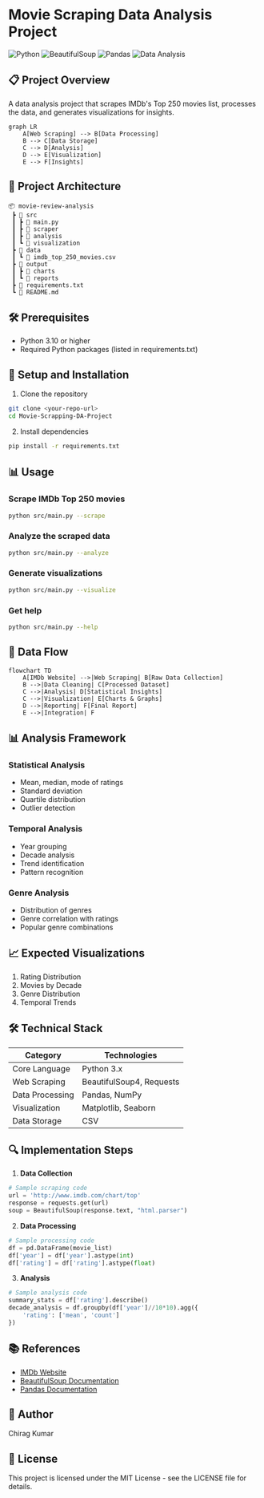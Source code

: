 # Movie Scraping Data Analysis Project

![Python](https://img.shields.io/badge/Python-3.x-blue) ![BeautifulSoup](https://img.shields.io/badge/BeautifulSoup-4.x-green) ![Pandas](https://img.shields.io/badge/Pandas-latest-yellow) ![Data Analysis](https://img.shields.io/badge/Data%20Analysis-IMDb-orange)

## 📋 Project Overview

A data analysis project that scrapes IMDb's Top 250 movies list, processes the data, and generates visualizations for insights.

```mermaid
graph LR
    A[Web Scraping] --> B[Data Processing]
    B --> C[Data Storage]
    C --> D[Analysis]
    D --> E[Visualization]
    E --> F[Insights]
```

## 🎯 Project Architecture

```
📦 movie-review-analysis
 ┣ 📂 src
 ┃ ┣ 📜 main.py
 ┃ ┣ 📂 scraper
 ┃ ┣ 📂 analysis
 ┃ ┗ 📂 visualization
 ┣ 📂 data
 ┃ ┗ 📜 imdb_top_250_movies.csv
 ┣ 📂 output
 ┃ ┣ 📂 charts
 ┃ ┗ 📂 reports
 ┣ 📜 requirements.txt
 ┗ 📜 README.md
```

## 🛠️ Prerequisites

- Python 3.10 or higher
- Required Python packages (listed in requirements.txt)

## 🚀 Setup and Installation

1. Clone the repository
```bash
git clone <your-repo-url>
cd Movie-Scrapping-DA-Project
```

2. Install dependencies
```bash
pip install -r requirements.txt
```

## 📊 Usage

### Scrape IMDb Top 250 movies
```bash
python src/main.py --scrape
```

### Analyze the scraped data
```bash
python src/main.py --analyze
```

### Generate visualizations
```bash
python src/main.py --visualize
```

### Get help
```bash
python src/main.py --help
```

## 🔄 Data Flow

```mermaid
flowchart TD
    A[IMDb Website] -->|Web Scraping| B[Raw Data Collection]
    B -->|Data Cleaning| C[Processed Dataset]
    C -->|Analysis| D[Statistical Insights]
    C -->|Visualization| E[Charts & Graphs]
    D -->|Reporting| F[Final Report]
    E -->|Integration| F
```

## 📊 Analysis Framework

### Statistical Analysis
- Mean, median, mode of ratings
- Standard deviation
- Quartile distribution
- Outlier detection

### Temporal Analysis
- Year grouping
- Decade analysis
- Trend identification
- Pattern recognition

### Genre Analysis
- Distribution of genres
- Genre correlation with ratings
- Popular genre combinations

## 📈 Expected Visualizations

1. Rating Distribution
2. Movies by Decade
3. Genre Distribution
4. Temporal Trends

## 🛠️ Technical Stack

| Category | Technologies |
|----------|-------------|
| Core Language | Python 3.x |
| Web Scraping | BeautifulSoup4, Requests |
| Data Processing | Pandas, NumPy |
| Visualization | Matplotlib, Seaborn |
| Data Storage | CSV |

## 🔍 Implementation Steps

1. **Data Collection**
```python
# Sample scraping code
url = 'http://www.imdb.com/chart/top'
response = requests.get(url)
soup = BeautifulSoup(response.text, "html.parser")
```

2. **Data Processing**
```python
# Sample processing code
df = pd.DataFrame(movie_list)
df['year'] = df['year'].astype(int)
df['rating'] = df['rating'].astype(float)
```

3. **Analysis**
```python
# Sample analysis code
summary_stats = df['rating'].describe()
decade_analysis = df.groupby(df['year']//10*10).agg({
    'rating': ['mean', 'count']
})
```

## 📚 References

- [IMDb Website](https://www.imdb.com)
- [BeautifulSoup Documentation](https://www.crummy.com/software/BeautifulSoup/bs4/doc/)
- [Pandas Documentation](https://pandas.pydata.org/docs/)

## 👤 Author

Chirag Kumar

## 📄 License

This project is licensed under the MIT License - see the LICENSE file for details.


